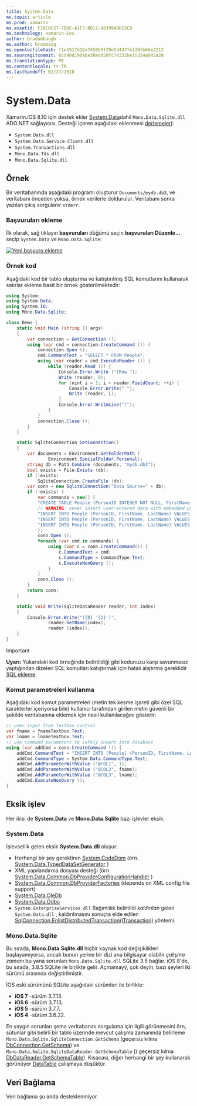 ```yaml
---
title: System.Data
ms.topic: article
ms.prod: xamarin
ms.assetid: F10C0C57-7BDE-A3F3-B011-9839949D15C8
ms.technology: xamarin-ios
author: bradumbaugh
ms.author: brumbaug
ms.openlocfilehash: f1e5917d18a7450b9f39e53447fb120fb66e2212
ms.sourcegitcommit: 6cd40d190abe38edd50fc74331be15324a845a28
ms.translationtype: MT
ms.contentlocale: tr-TR
ms.lasthandoff: 02/27/2018
---
```

# <a name="systemdata"></a>System.Data

Xamarin.iOS 8.10 için destek ekler [System.Data](https://developer.xamarin.com/api/namespace/System.Data/)dahil `Mono.Data.Sqlite.dll` ADO.NET sağlayıcısı. Desteği içeren aşağıdaki eklenmesi [derlemeleri](~/cross-platform/internals/available-assemblies.md):

-  `System.Data.dll`
-  `System.Data.Service.Client.dll`
-  `System.Transactions.dll`
-  `Mono.Data.Tds.dll`
-  `Mono.Data.Sqlite.dll`


<a name="Example" />

## <a name="example"></a>Örnek

Bir veritabanında aşağıdaki programı oluşturur `Documents/mydb.db3`, ve veritabanı önceden yoksa, örnek verilerle doldurulur. Veritabanı sonra yazılan çıkış sorgulanır `stderr`.

### <a name="add-references"></a>Başvuruları ekleme

İlk olarak, sağ tıklayın **başvuruları** düğümü seçin **başvuruları Düzenle...**  seçip `System.Data` ve `Mono.Data.Sqlite`:

[ ![](system.data-images/edit-references-sml.png "Yeni başvuru ekleme")](system.data-images/edit-references.png)

### <a name="sample-code"></a>Örnek kod

Aşağıdaki kod bir tablo oluşturma ve katıştırılmış SQL komutlarını kullanarak satırlar ekleme basit bir örnek gösterilmektedir:

```csharp
using System;
using System.Data;
using System.IO;
using Mono.Data.Sqlite;

class Demo {
    static void Main (string [] args)
    {
        var connection = GetConnection ();
        using (var cmd = connection.CreateCommand ()) {
            connection.Open ();
            cmd.CommandText = "SELECT * FROM People";
            using (var reader = cmd.ExecuteReader ()) {
                while (reader.Read ()) {
                    Console.Error.Write ("(Row ");
                    Write (reader, 0);
                    for (nint i = 1; i < reader.FieldCount; ++i) {
                        Console.Error.Write(" ");
                        Write (reader, i);
                    }
                    Console.Error.WriteLine(")");
                }
            }
            connection.Close ();
        }
    }

    static SqliteConnection GetConnection()
    {
        var documents = Environment.GetFolderPath (
                Environment.SpecialFolder.Personal);
        string db = Path.Combine (documents, "mydb.db3");
        bool exists = File.Exists (db);
        if (!exists)
            SqliteConnection.CreateFile (db);
        var conn = new SqliteConnection("Data Source=" + db);
        if (!exists) {
            var commands = new[] {
            "CREATE TABLE People (PersonID INTEGER NOT NULL, FirstName ntext, LastName ntext)",
            // WARNING: never insert user-entered data with embedded parameter values
            "INSERT INTO People (PersonID, FirstName, LastName) VALUES (1, 'First', 'Last')",
            "INSERT INTO People (PersonID, FirstName, LastName) VALUES (2, 'Dewey', 'Cheatem')",
            "INSERT INTO People (PersonID, FirstName, LastName) VALUES (3, 'And', 'How')",
            };
            conn.Open ();
            foreach (var cmd in commands) {
                using (var c = conn.CreateCommand()) {
                    c.CommandText = cmd;
                    c.CommandType = CommandType.Text;
                    c.ExecuteNonQuery ();
                }
            }
            conn.Close ();
        }
        return conn;
    }

    static void Write(SqliteDataReader reader, int index)
    {
        Console.Error.Write("({0} '{1}')",
                reader.GetName(index),
                reader [index]);
    }
}
```

> [!IMPORTANT]
> **Uyarı:** Yukarıdaki kod örneğinde belirtildiği gibi kodunuzu karşı savunmasız yaptığından dizeleri SQL komutları katıştırmak için hatalı alıştırma gereklidir [SQL ekleme](http://en.wikipedia.org/wiki/SQL_injection).


### <a name="using-command-parameters"></a>Komut parametreleri kullanma

Aşağıdaki kod komut parametreleri (metin tek kesme işareti gibi özel SQL karakterler içeriyorsa bile) kullanıcı tarafından girilen metin güvenli bir şekilde veritabanına eklemek için nasıl kullanılacağını gösterir:

```csharp
// user input from Textbox control
var fname = fnameTextbox.Text;
var lname = lnameTextbox.Text;
// use command parameters to safely insert into database
using (var addCmd = conn.CreateCommand ()) {
    addCmd.CommandText = "INSERT INTO [People] (PersonID, FirstName, LastName) VALUES (@COL1, @COL2, @COL3)";
    addCmd.CommandType = System.Data.CommandType.Text;
    addCmd.AddParameterWithValue ("@COL1", 1);
    addCmd.AddParameterWithValue ("@COL2", fname);
    addCmd.AddParameterWithValue ("@COL3", lname);
    addCmd.ExecuteNonQuery ();
}
```

<a name="Missing_Functionality" />

## <a name="missing-functionality"></a>Eksik işlev

Her ikisi de **System.Data** ve **Mono.Data.Sqlite** bazı işlevler eksik.

<a name="System.Data" />

### <a name="systemdata"></a>System.Data

İşlevsellik gelen eksik **System.Data.dll** oluşur:

-  Herhangi bir şey gerektiren [System.CodeDom](https://developer.xamarin.com/api/namespace/System.CodeDom/) (örn.  [System.Data.TypedDataSetGenerator](https://developer.xamarin.com/api/type/System.Data.TypedDataSetGenerator/) )
-  XML yapılandırma dosyası desteği (örn.  [System.Data.Common.DbProviderConfigurationHandler](https://developer.xamarin.com/api/type/System.Data.Common.DbProviderConfigurationHandler/) )
-   [System.Data.Common.DbProviderFactories](https://developer.xamarin.com/api/type/System.Data.Common.DbProviderFactories/) (depends on XML config file support)
-   [System.Data.OleDb](https://developer.xamarin.com/api/namespace/System.Data.OleDb/)
-   [System.Data.Odbc](https://developer.xamarin.com/api/namespace/System.Data.Odbc/)
-  `System.EnterpriseServices.dll` Bağımlılık belirtildi *kaldırılan* gelen `System.Data.dll` , kaldırılmasını sonuçta elde edilen [SqlConnection.EnlistDistributedTransaction(ITransaction)](https://developer.xamarin.com/api/member/System.Data.SqlClient.SqlConnection.EnlistDistributedTransaction/(System.EnterpriseServices.ITransaction)) yöntemi.


<a name="Mono.Data.Sqlite" />

### <a name="monodatasqlite"></a>Mono.Data.Sqlite

Bu sırada, **Mono.Data.Sqlite.dll** hiçbir kaynak kod değişiklikleri başlayamıyorsa, ancak bunun yerine bir dizi ana bilgisayar olabilir *çalışma zamanı* bu yana sorunları `Mono.Data.Sqlite.dll` SQLite 3.5 bağlar. iOS 8'de, bu sırada, 3.8.5 SQLite ile birlikte gelir. Açmamayý, çok deyin, bazı şeyleri iki sürümü arasında değiştirilmiştir.

İOS eski sürümünü SQLite aşağıdaki sürümleri ile birlikte:

- **iOS 7** -sürüm 3.7.13.
- **iOS 6** -sürüm 3.7.13.
- **iOS 5** -sürüm 3.7.7.
- **iOS 4** -sürüm 3.6.22.

En yaygın sorunları şema veritabanını sorgulama için ilgili görünmesini örn, sütunlar gibi belirli bir tablo üzerinde mevcut çalışma zamanında belirleme `Mono.Data.Sqlite.SqliteConnection.GetSchema` (geçersiz kılma [DbConnection.GetSchema](https://developer.xamarin.com/api/member/System.Data.Common.DbConnection.GetSchema/)) ve `Mono.Data.Sqlite.SqliteDataReader.GetSchemaTable` () geçersiz kılma [DbDataReader.GetSchemaTable](https://developer.xamarin.com/api/member/System.Data.Common.DbDataReader.GetSchemaTable/)). Kısacası, diğer herhangi bir şey kullanarak görünüyor [DataTable](https://developer.xamarin.com/api/type/System.Data.DataTable/) çalışmaya düşüktür.

<a name="Data_Binding" />

## <a name="data-binding"></a>Veri Bağlama

Veri bağlama şu anda desteklenmiyor.


